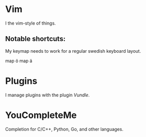 # Vim

I the vim-style of things.

## Notable shortcuts:

My keymap needs to work for a regular swedish keyboard layout.

map ö <BEGIN>
map ä <END>

# Plugins

I manage plugins with the plugin *Vundle*.

# YouCompleteMe

Completion for C/C++, Python, Go, and other languages.

